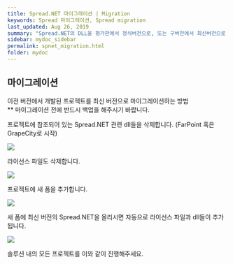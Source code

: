 ```yaml
---
title: Spread.NET 마이그레이션 | Migration
keywords: Spread 마이그레이션, Spread migration
last_updated: Aug 26, 2019
summary: "Spread.NET의 DLL을 평가판에서 정식버전으로, 또는 구버전에서 최신버전으로 마이그리이션 하는 방법을 설명합니다."
sidebar: mydoc_sidebar
permalink: spnet_migration.html
folder: mydoc
---
```


## 마이그레이션

이전 버전에서 개발된 프로젝트를 최신 버전으로 마이그레이션하는 방법  
** 마이그레이션 전에 반드시 백업을 해주시기 바랍니다.

프로젝트에 참조되어 있는 Spread.NET 관련 dll들을 삭제합니다.
  (FarPoint 혹은 GrapeCity로 시작)

![](https://www.grapecity.co.kr/images/training/spread/tc-migration-1.png)

라이선스 파일도 삭제합니다.

![](https://www.grapecity.co.kr/images/training/spread/tc-migration-2.png)

프로젝트에 새 폼을 추가합니다.

![](https://www.grapecity.co.kr/images/training/spread/tc-migration-3.png)

새 폼에 최신 버전의 Spread.NET을 올리시면 자동으로 라이선스 파일과 dll들이 추가됩니다.

![](https://www.grapecity.co.kr/images/training/spread/tc-migration-4.png)

솔루션 내의 모든 프로젝트를 이와 같이 진행해주세요.
